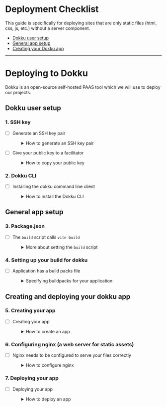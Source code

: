 # Deployment Checklist

This guide is specifically for deploying sites that are only static files (html, css, js, etc.) without a server component.

- [Dokku user setup](#dokku-user-setup)
- [General app setup](#general-app-setup)
- [Creating your Dokku app](#creating-and-deploying-your-dokku-app)

---

# Deploying to Dokku

Dokku is an open-source self-hosted PAAS tool which we will use to deploy our projects.

## Dokku user setup

### 1. SSH key

- [ ] Generate an SSH key pair
  <details style="padding-left: 2em">
    <summary>How to generate an SSH key pair</summary>

  There's a good chance you have one of these, you can see a list of your public keys like this:

  ```sh
  ls ~/.ssh/*.pub
  ```

  If you don't see any, then you can create one. Don't forget to replace the email address with your real one.

  ```sh
  ssh-keygen -t ed25519 -C "your_email@example.com"
  ```

  Hit enter 3 times to accept all the defaults.

  Now you need to start your ssh-agent:

  ```sh
  eval "$(ssh-agent -s)"
  ```

  and add the key to your agent:

  ```sh
  ssh-add ~/.ssh/id_ed25519
  ```

  Now you'll want to go to https://github.com/settings/keys and add your public key.
  </details>

- [ ] Give your public key to a facilitator
  <details style="padding-left: 2em">
    <summary>How to copy your public key</summary>

  Run `code ~/.ssh/id_ed25519.pub` to open it and copy + paste it to your facilitator in a DM.

  Public keys are safe to share, but you should never need to send anyone your private key.

  We'll then add your key as a dokku user and you'll be able to start.

  </details>

### 2. Dokku CLI

- [ ] Installing the dokku command line client
  <details style="padding-left: 2em">
    <summary>How to install the Dokku CLI</summary>

  There's a dokku client that is part of the regular distribution so you can install it by cloning the dokku repo:

  ```sh
  git clone git@github.com:dokku/dokku.git ~/.dokku
  ```

  Add these lines to your `~/.zshrc` file:

  ```sh
  export DOKKU_HOST='devacademy.nz'
  alias dokku='bash $HOME/.dokku/contrib/dokku_client.sh'
  ```

  And then reload your `~/.zshrc` file:

  ```sh
  source ~/.zshrc
  ```

  </details>

## General app setup

### 3. Package.json

- [ ] The `build` script calls `vite build`
  <details style="padding-left: 2em">
    <summary>More about setting the <code>build</code> script</summary>
    
    Dokku will use the `npm run build` to build your application
  </details>

### 4. Setting up your build for dokku

- [ ] Application has a build packs file
  <details style="padding-left: 2em">
    <summary>Specifying buildpacks for your application</summary>

    Create a file in the root of your project called `.buildpacks` and paste this into it:

    ```
    https://github.com/heroku/heroku-buildpack-nodejs.git
    https://github.com/dokku/heroku-buildpack-nginx.git
    ```

    This configures dokku to treat us as a nodejs app during the build step, but to also set up nginx to serve our assets
  </details>

## Creating and deploying your dokku app

### 5. Creating your app

- [ ] Creating your app
  <details style="padding-left: 2em">
    <summary>How to create an app</summary>

  In the git repo for your project run this command. Use your corresponding app name, eg: "alexc-pupparazzi".

  Note that the name cannot include any underscores ('\_').

  ```sh
  dokku apps:create my-name-my-app-name
  ```

  This will create an app on Dokku from your terminal, and automatically add it as a remote in your local repo

  </details>

### 6. Configuring nginx (a web server for static assets)

- [ ] Nginx needs to be configured to serve your files correctly
  <details style="padding-left: 2em">
    <summary>How to configure nginx</summary>

  Run these commands in your app folder. The first config tells nginx that your
  assets are in the `dist` folder

  ```sh
  dokku config:set static-app NGINX_ROOT=dist
  ```

  This config tells nginx to serve the `index.html` file by default:

  ```sh
  dokku config:set NGINX_DEFAULT_REQUEST=index.html
  ```

  </details>


### 7. Deploying your app

- [ ] Deploying your app
  <details style="padding-left: 2em">
    <summary>How to deploy an app</summary>

  **NOTE**: Dokku only has a `main` branch. so if you're deploying a local branch _other than_ `main`, you must specify which branch you're deploying with:

  ```sh
  git push dokku local-branch-name:main
  ```

  (Usually when we use `git push origin main`, it's actually short for `git push origin main:main`)

  </details>
